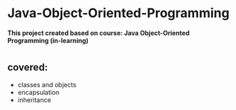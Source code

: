 # Java-Object-Oriented-Programming
**This project created based on course: Java Object-Oriented Programming (in-learning)**
#

## covered:
* classes and objects
* encapsulation
* inheritance

